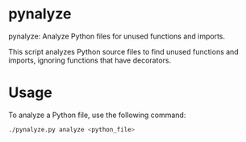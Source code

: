 # pynalyze

pynalyze: Analyze Python files for unused functions and imports.


This script analyzes Python source files to find unused functions and imports,
ignoring functions that have decorators.

# Usage

To analyze a Python file, use the following command:

```bash
./pynalyze.py analyze <python_file>
```
